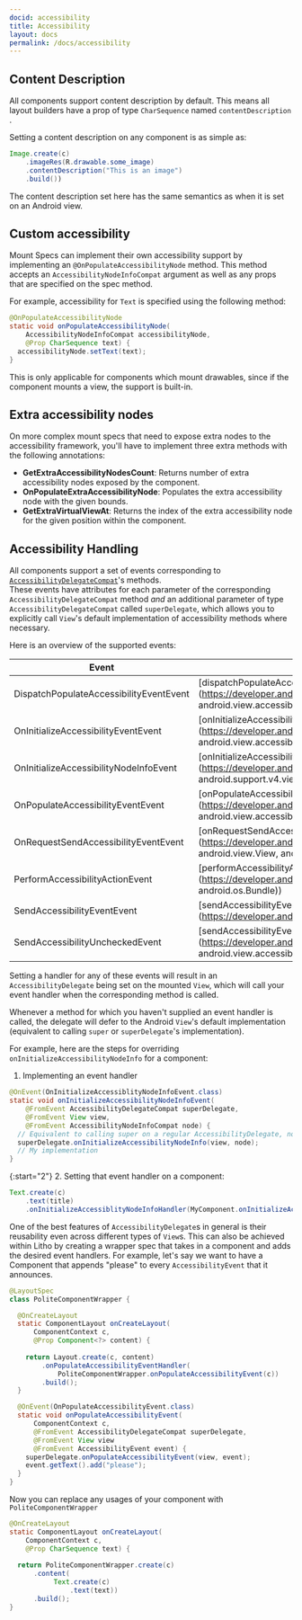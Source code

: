 ```yaml
---
docid: accessibility 
title: Accessibility
layout: docs
permalink: /docs/accessibility
---
```


## Content Description

All components support content description by default. This means all layout builders have a prop of type `CharSequence` named `contentDescription` .

Setting a content description on any component is as simple as:

```java
Image.create(c)
    .imageRes(R.drawable.some_image)
    .contentDescription("This is an image")
    .build())
```

The content description set here has the same semantics as when it is set on an Android view. 

## Custom accessibility

Mount Specs can implement their own accessibility support by implementing an `@OnPopulateAccessibilityNode` method. This method accepts an `AccessibilityNodeInfoCompat` argument as well as any props that are specified on the spec method. 

For example, accessibility for `Text` is specified using the following method: 

```java
@OnPopulateAccessibilityNode
static void onPopulateAccessibilityNode(
    AccessibilityNodeInfoCompat accessibilityNode,
    @Prop CharSequence text) {
  accessibilityNode.setText(text);
}
```

This is only applicable for components which mount drawables, since if the component mounts a view, the support is built-in.

## Extra accessibility nodes 

On more complex mount specs that need to expose extra nodes to the accessibility framework, you'll have to implement three extra methods with the following annotations:

- **GetExtraAccessibilityNodesCount**: Returns number of extra accessibility nodes exposed by the component.
- **OnPopulateExtraAccessibilityNode**: Populates the extra accessibility node with the given bounds. 
- **GetExtraVirtualViewAt**: Returns the index of the extra accessibility node for the given position within the component.

## Accessibility Handling

All components support a set of events corresponding to [`AccessibilityDelegateCompat`](https://developer.android.com/reference/android/support/v4/view/AccessibilityDelegateCompat.html)'s methods.  
These events have attributes for each parameter of the corresponding `AccessibilityDelegateCompat` method *and* an additional parameter of type `AccessibilityDelegateCompat` called `superDelegate`, which allows you to explicitly call `View`'s default implementation of accessibility methods where necessary.  

Here is an overview of the supported events:


| Event | AccessibilityDelegate method
| ----- | ----------------------------
| DispatchPopulateAccessibilityEventEvent | [dispatchPopulateAccessibilityEvent](https://developer.android.com/reference/android/support/v4/view/AccessibilityDelegateCompat.html#dispatchPopulateAccessibilityEvent(android.view.View, android.view.accessibility.AccessibilityEvent))
| OnInitializeAccessibilityEventEvent | [onInitializeAccessibilityEvent](https://developer.android.com/reference/android/support/v4/view/AccessibilityDelegateCompat.html#onInitializeAccessibilityEvent(android.view.View, android.view.accessibility.AccessibilityEvent))
| OnInitializeAccessibilityNodeInfoEvent | [onInitializeAccessibilityNodeInfo](https://developer.android.com/reference/android/support/v4/view/AccessibilityDelegateCompat.html#onInitializeAccessibilityNodeInfo(android.view.View, android.support.v4.view.accessibility.AccessibilityNodeInfoCompat))
| OnPopulateAccessibilityEventEvent | [onPopulateAccessibilityEvent](https://developer.android.com/reference/android/support/v4/view/AccessibilityDelegateCompat.html#onPopulateAccessibilityEvent(android.view.View, android.view.accessibility.AccessibilityEvent))
| OnRequestSendAccessibilityEventEvent | [onRequestSendAccessibilityEvent](https://developer.android.com/reference/android/support/v4/view/AccessibilityDelegateCompat.html#onRequestSendAccessibilityEvent(android.view.ViewGroup, android.view.View, android.view.accessibility.AccessibilityEvent))
| PerformAccessibilityActionEvent | [performAccessibilityAction](https://developer.android.com/reference/android/support/v4/view/AccessibilityDelegateCompat.html#performAccessibilityAction(android.view.View, int, android.os.Bundle))
| SendAccessibilityEventEvent | [sendAccessibilityEvent](https://developer.android.com/reference/android/support/v4/view/AccessibilityDelegateCompat.html#sendAccessibilityEvent(android.view.View, int))
| SendAccessibilityUncheckedEvent |  [sendAccessibilityEventUnchecked](https://developer.android.com/reference/android/support/v4/view/AccessibilityDelegateCompat.html#sendAccessibilityEventUnchecked(android.view.View, android.view.accessibility.AccessibilityEvent))


Setting a handler for any of these events will result in an `AccessibilityDelegate` being set on the mounted `View`, which will call your event handler when the corresponding method is called.  

Whenever a method for which you haven't supplied an event handler is called, the delegate will defer to the Android `View`'s default implementation (equivalent to calling `super` or `superDelegate`'s implementation).

For example, here are the steps for overriding `onInitializeAccessibilityNodeInfo` for a component:

1. Implementing an event handler

```java
@OnEvent(OnInitializeAccessiblityNodeInfoEvent.class)
static void onInitializeAccessibilityNodeInfoEvent(
    @FromEvent AccessibilityDelegateCompat superDelegate,
    @FromEvent View view,
    @FromEvent AccessibilityNodeInfoCompat node) {
  // Equivalent to calling super on a regular AccessibilityDelegate, not required
  superDelegate.onInitializeAccessibilityNodeInfo(view, node);
  // My implementation
}
``` 

{:start="2"}
2. Setting that event handler on a component:

```java
Text.create(c)
    .text(title)
    .onInitializeAccessiblityNodeInfoHandler(MyComponent.onInitializeAccessibilityNodeInfoEvent(c))
```  

One of the best features of `AccessibilityDelegate`s in general is their reusability even across different types of `View`s. This can also be achieved within Litho by creating a wrapper spec that takes in a component and adds the desired event handlers. For example, let's say we want to have a Component that appends "please" to every `AccessibilityEvent` that it announces.

```java
@LayoutSpec
class PoliteComponentWrapper {

  @OnCreateLayout
  static ComponentLayout onCreateLayout(
      ComponentContext c,
      @Prop Component<?> content) {
      
    return Layout.create(c, content)
        .onPopulateAccessibilityEventHandler(
            PoliteComponentWrapper.onPopulateAccessibilityEvent(c))
        .build();
  }

  @OnEvent(OnPopulateAccessibilityEvent.class)
  static void onPopulateAccessibilityEvent(
      ComponentContext c,
      @FromEvent AccessibilityDelegateCompat superDelegate,
      @FromEvent View view
      @FromEvent AccessibilityEvent event) {
    superDelegate.onPopulateAccessibilityEvent(view, event);
    event.getText().add("please");
  }
}
```

Now you can replace any usages of your component with `PoliteComponentWrapper`

```java
@OnCreateLayout
static ComponentLayout onCreateLayout(
    ComponentContext c,
    @Prop CharSequence text) {
    
  return PoliteComponentWrapper.create(c)
      .content(
           Text.create(c)
               .text(text))
      .build();
}
```

